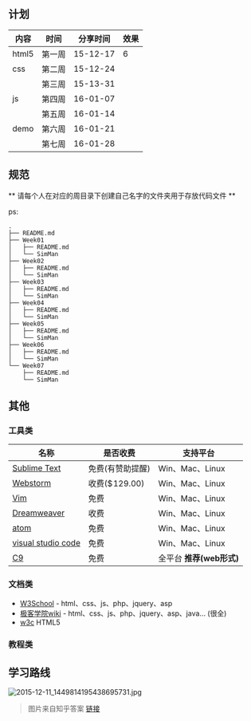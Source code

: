 
## 计划

内容 | 时间 |  分享时间 | 效果
------------ | ------------- | ------- | ------
html5 | 第一周 | 15-12-17 | 6
css   | 第二周 | 15-12-24
      | 第三周 | 15-13-31
js    | 第四周 | 16-01-07
	  | 第五周 | 16-01-14
demo  | 第六周 | 16-01-21
	  | 第七周 | 16-01-28
	  
	  
	  
## 规范

** 请每个人在对应的周目录下创建自己名字的文件夹用于存放代码文件 **

ps:

```
.
├── README.md
├── Week01
│   ├── README.md
│   └── SimMan
├── Week02
│   ├── README.md
│   └── SimMan
├── Week03
│   ├── README.md
│   └── SimMan
├── Week04
│   ├── README.md
│   └── SimMan
├── Week05
│   ├── README.md
│   └── SimMan
├── Week06
│   ├── README.md
│   └── SimMan
└── Week07
    ├── README.md
    └── SimMan
```
	  

## 其他

### 工具类

名称 | 是否收费 |  支持平台 | 
------------ | ------------- | -------
[Sublime Text](http://www.sublimetext.com/3) | 免费(有赞助提醒) | Win、Mac、Linux
[Webstorm](https://www.jetbrains.com/webstorm/) | 收费($ 129.00) | Win、Mac、Linux
[Vim](http://www.vim.org/download.php)| 免费 | Win、Mac、Linux
[Dreamweaver](http://www.adobe.com/products/dreamweaver.html) | 收费 | Win、Mac、Linux
[atom](https://atom.io/) | 免费 | Win、Mac、Linux
[visual studio code](https://code.visualstudio.com/) | 免费 | Win、Mac、Linux
[C9](https://c9.io/) | 免费 | 全平台 **推荐(web形式)**

### 文档类

- [W3School](http://www.w3school.com.cn/) - html、css、js、php、jquery、asp
- [极客学院wiki](http://wiki.jikexueyuan.com/) - html、css、js、php、jquery、asp、java... (很全)
- [w3c](http://www.w3.org/html/ig/zh/wiki/HTML5) HTML5

### 教程类


## 学习路线
![2015-12-11_1449814195438695731.jpg](http://p.simman.cc/2015-12-11_1449814195438695731.jpg)

> 图片来自知乎答案 [链接](http://www.zhihu.com/question/30180100/answer/56554580?utm_campaign=webshare&amp;utm_source=weibo&amp;utm_medium=zhihu)

